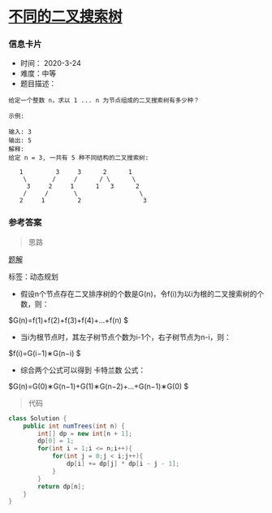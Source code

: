 # [不同的二叉搜索树](https://leetcode-cn.com/problems/unique-binary-search-trees/)

### 信息卡片

- 时间： 2020-3-24
- 难度：中等
- 题目描述：

```
给定一个整数 n，求以 1 ... n 为节点组成的二叉搜索树有多少种？

示例:

输入: 3
输出: 5
解释:
给定 n = 3, 一共有 5 种不同结构的二叉搜索树:

   1         3     3      2      1
    \       /     /      / \      \
     3     2     1      1   3      2
    /     /       \                 \
   2     1         2                 3
```



### 参考答案

> 思路

[题解](https://leetcode-cn.com/problems/unique-binary-search-trees/solution/hua-jie-suan-fa-96-bu-tong-de-er-cha-sou-suo-shu-b/)

标签：动态规划

* 假设n个节点存在二叉排序树的个数是G(n)，令f(i)为以i为根的二叉搜索树的个数，则：

$G(n)=f(1)+f(2)+f(3)+f(4)+...+f(n) $

* 当i为根节点时，其左子树节点个数为i-1个，右子树节点为n-i，则：

$f(i)=G(i−1)∗G(n−i) $

* 综合两个公式可以得到 卡特兰数 公式：

$G(n)=G(0)∗G(n−1)+G(1)∗G(n−2)+...+G(n−1)∗G(0) $



> 代码

```java
class Solution {
    public int numTrees(int n) {
        int[] dp = new int[n + 1];
        dp[0] = 1;
        for(int i = 1;i <= n;i++){
            for(int j = 0;j < i;j++){
                dp[i] += dp[j] * dp[i - j - 1];
            }
        }
        return dp[n];
    }
}
```



